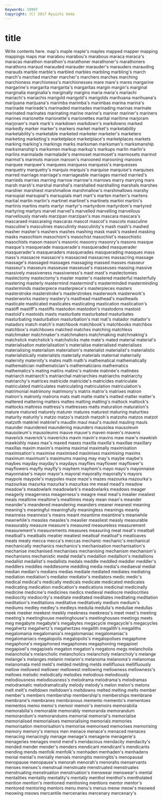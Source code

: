 ```yaml
---
Keywords: 19997 
Copyright: (C) 2017 Ryuichi Ueda
---
```


# title

Write contents here.
map's
maple maple's maples mapped mapper mapping mappings maps mar marabou
marabou's marabous maraca maraca's maracas marathon marathon's marathoner marathoner's marathoners
marathons maraud marauded marauder marauder's marauders marauding marauds marble marble's
marbled marbles marbling marbling's march march's marched marcher marcher's marchers
marches marching marchioness marchioness's marchionesses mare mare's mares margarine margarine's
margarita margarita's margaritas margin margin's marginal marginalia marginalia's marginally margins
maria maria's mariachi mariachi's mariachis marigold marigold's marigolds marihuana marihuana's
marijuana marijuana's marimba marimba's marimbas marina marina's marinade marinade's marinaded
marinades marinading marinas marinate marinated marinates marinating marine marine's mariner
mariner's mariners marines marionette marionette's marionettes marital maritime marjoram marjoram's
mark mark's markdown markdown's markdowns marked markedly marker marker's markers
market market's marketability marketability's marketable marketed marketer marketer's marketers marketing
marketing's marketplace marketplace's marketplaces markets marking marking's markings marks marksman
marksman's marksmanship marksmanship's marksmen markup markup's markups marlin marlin's marlins
marmalade marmalade's marmoset marmoset's marmosets marmot marmot's marmots maroon maroon's
marooned marooning maroons marquee marquee's marquees marquess marquess's marquesses marquetry
marquetry's marquis marquis's marquise marquise's marquises marred marriage marriage's marriageable
marriages married married's marrieds marries marring marrow marrow's marrows marry
marrying mars marsh marsh's marshal marshal's marshalled marshalling marshals marshes
marshier marshiest marshmallow marshmallow's marshmallows marshy marsupial marsupial's marsupials mart
mart's marten marten's martens martial martin martin's martinet martinet's martinets
martini martini's martinis martins marts martyr martyr's martyrdom martyrdom's martyred
martyring martyrs marvel marvel's marvelled marvelling marvellous marvellously marvels marzipan
marzipan's mas mascara mascara's mascaraed mascaraing mascaras mascot mascot's mascots
masculine masculine's masculines masculinity masculinity's mash mash's mashed masher masher's
mashers mashes mashing mask mask's masked masking masks masochism masochism's
masochist masochist's masochistic masochists mason mason's masonic masonry masonry's masons
masque masque's masquerade masquerade's masqueraded masquerader masquerader's masqueraders masquerades masquerading
masques mass mass's massacre massacre's massacred massacres massacring massage massage's
massaged massages massaging massed masses masseur masseur's masseurs masseuse masseuse's
masseuses massing massive massively massiveness massiveness's mast mast's mastectomies mastectomy
mastectomy's master master's mastered masterful masterfully mastering masterly mastermind mastermind's
masterminded masterminding masterminds masterpiece masterpiece's masterpieces masters masterstroke masterstroke's masterstrokes
masterwork masterwork's masterworks mastery mastery's masthead masthead's mastheads masticate masticated
masticates masticating mastication mastication's mastiff mastiff's mastiffs mastodon mastodon's mastodons
mastoid mastoid's mastoids masts masturbate masturbated masturbates masturbating masturbation masturbation's
mat mat's matador matador's matadors match match's matchbook matchbook's matchbooks
matchbox matchbox's matchboxes matched matches matching matchless matchmaker matchmaker's matchmakers
matchmaking matchmaking's matchstick matchstick's matchsticks mate mate's mated material material's
materialisation materialisation's materialise materialised materialises materialising materialism materialism's materialist materialist's
materialistic materialistically materialists materially materials maternal maternally maternity maternity's mates
math math's mathematical mathematically mathematician mathematician's mathematicians mathematics mathematics's mating
matins matins's matinée matinée's matinées matriarch matriarch's matriarchal matriarchies matriarchs
matriarchy matriarchy's matrices matricide matricide's matricides matriculate matriculated matriculates matriculating
matriculation matriculation's matrimonial matrimony matrimony's matrix matrix's matrixes matron matron's
matronly matrons mats matt matte matte's matted matter matter's mattered
mattering matters mattes matting matting's mattock mattock's mattocks mattress mattress's
mattresses matts maturation maturation's mature matured maturely maturer matures maturest
maturing maturities maturity maturity's matzo matzo's matzoh matzoh's matzohs matzos
matzot matzoth matériel matériel's maudlin maul maul's mauled mauling mauls
maunder maundered maundering maunders mausolea mausoleum mausoleum's mausoleums mauve mauve's
maven maven's mavens maverick maverick's mavericks mavin mavin's mavins maw
maw's mawkish mawkishly maws max's maxed maxes maxilla maxilla's maxillae
maxillary maxillas maxim maxim's maxima maximal maximally maximisation maximisation's maximise
maximised maximises maximising maxims maximum maximum's maximums maxing may may's
maybe maybe's maybes mayday mayday's maydays mayflies mayflower mayflower's mayflowers
mayfly mayfly's mayhem mayhem's mayo mayo's mayonnaise mayonnaise's mayor mayor's
mayoral mayoralty mayoralty's mayors maypole maypole's maypoles maze maze's mazes
mazourka mazourka's mazourkas mazurka mazurka's mazurkas me mead mead's meadow
meadow's meadowlark meadowlark's meadowlarks meadows meager meagerly meagerness meagerness's meagre
meal meal's mealier mealiest meals mealtime mealtime's mealtimes mealy mean
mean's meander meander's meandered meandering meanders meaner meanest meaning meaning's
meaningful meaningfully meaningless meanings meanly meanness meanness's means meant meantime
meantime's meanwhile meanwhile's measles measles's measlier measliest measly measurable measurably
measure measure's measured measureless measurement measurement's measurements measures measuring meat
meat's meatball meatball's meatballs meatier meatiest meatloaf meatloaf's meatloaves meats
meaty mecca mecca's meccas mechanic mechanic's mechanical mechanically mechanics mechanics's
mechanisation mechanisation's mechanise mechanised mechanises mechanising mechanism mechanism's mechanisms mechanistic
medal medal's medallion medallion's medallions medallist medallist's medallists medals meddle
meddled meddler meddler's meddlers meddles meddlesome meddling media media's mediaeval
medial median median's medians medias mediate mediated mediates mediating mediation
mediation's mediator mediator's mediators medic medic's medical medical's medically medicals
medicate medicated medicates medicating medication medication's medications medicinal medicinally medicine
medicine's medicines medics medieval mediocre mediocrities mediocrity mediocrity's meditate meditated
meditates meditating meditation meditation's meditations meditative meditatively medium medium's mediums
medley medley's medleys medulla medulla's medullae medullas meek meeker meekest
meekly meekness meekness's meet meet's meeting meeting's meetinghouse meetinghouse's meetinghouses
meetings meets meg megabyte megabyte's megabytes megacycle megacycle's megacycles megahertz
megahertz's megahertzes megalith megalith's megaliths megalomania megalomania's megalomaniac megalomaniac's megalomaniacs
megalopolis megalopolis's megalopolises megaphone megaphone's megaphoned megaphones megaphoning megapixel megapixel's
megapixels megaton megaton's megatons megs melancholia melancholia's melancholic melancholics melancholy
melancholy's melange melange's melanges melanin melanin's melanoma melanoma's melanomas melanomata
meld meld's melded melding melds mellifluous mellifluously mellow mellowed mellower
mellowest mellowing mellowness mellowness's mellows melodic melodically melodies melodious melodiously
melodiousness melodiousness's melodrama melodrama's melodramas melodramatic melodramatically melody melody's melon
melon's melons melt melt's meltdown meltdown's meltdowns melted melting melts
member member's members membership membership's memberships membrane membrane's membranes membranous
memento memento's mementoes mementos memo memo's memoir memoir's memoirs memorabilia
memorabilia's memorable memorably memoranda memorandum memorandum's memorandums memorial memorial's memorialise
memorialised memorialises memorialising memorials memories memorisation memorisation's memorise memorised memorises
memorising memory memory's memos men menace menace's menaced menaces menacing
menacingly menage menage's menagerie menagerie's menageries menages mend mend's mendacious
mendacity mendacity's mended mender mender's menders mendicant mendicant's mendicants mending
mends menfolk menfolk's menhaden menhaden's menhadens menial menial's menially menials
meningitis meningitis's menopausal menopause menopause's menorah menorah's menorahs menservants menses
menses's menstrual menstruate menstruated menstruates menstruating menstruation menstruation's menswear menswear's
mental mentalities mentality mentality's mentally menthol menthol's mentholated mention mention's
mentioned mentioning mentions mentor mentor's mentored mentoring mentors menu menu's
menus meow meow's meowed meowing meows mercantile mercenaries mercenary mercenary's
